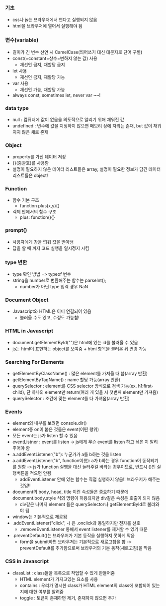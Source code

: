 ### 기초

- css나 js는 브라우저에서 연다고 실행되지 않음
- html을 브라우저에 열어서 실행해야 됨

### 변수(variable)

- 길이가 긴 변수 선언 시 CamelCase(띄어쓰기 대신 대문자로 단어 구별)
- const(=constant=상수=변하지 않는 값) 사용
  - 재선언 금지, 재할당 금지
- let 사용
  - 재선언 금지, 재할당 가능
- var 사용
  - 재선언 가능, 재할당 가능
- always const, sometimes let, never var ~~!

### data type

- null : 컴퓨터에 값이 없음을 의도적으로 알리기 위해 채워진 값
- undefined : 변수에 값을 지정하지 않으면 메모리 상에 자리는 존재, but 값이 채워지지 않은 채로 존재

### Object

- property를 가진 데이터 저장
- {}(중괄호)를 사용함
- 설명이 필요하지 않은 데이터 리스트들은 array, 설명이 필요한 정보가 담긴 데이터 리스트들은 object!

### Function

- 함수 기본 구조
  - function plus(x,y){}
- 객체 안에서의 함수 구조
  - plus: function(){}

### prompt()

- 사용자에게 창을 띄워 값을 받아냄
- 답을 할 때 까지 코드 실행을 일시정지 시킴

### type 변환

- type 확인 방법 => typeof 변수
- string을 number로 변환해주는 함수는 parseInt();
  - number가 아닌 type 입력 경우 NaN

### Document Object

- Javascript와 HTML은 이미 연결되어 있음
  - 불러올 수도 있고, 수정도 가능함!

### HTML in Javascript

- document.getElementById("")은 html에 있는 id를 불러올 수 있음
- js는 html이 표현하는 object를 보여줌 + html 항목을 불러온 뒤 변경 가능

### Searching For Elements

- getElementByClassName() : 많은 element를 가져올 때 씀(array 반환)
- getElementByTagName() : name 할당 가능(array 반환)
- querySelector : element를 CSS selector 방식으로 검색 가능(ex. h1:first-child), 단 하나의 element만 return(여러 개 있을 시 첫번째 element만 가져옴)
- querySelector : 조건에 맞는 element를 다 가져옴(array 반환)

### Events

- element의 내부를 보려면 console.dir()
- element중 on이 붙은 것들은 event(어떤 행위)
- 모든 event는 js가 listen 할 수 있음
- eventListner : event를 listen -> js에게 무슨 event를 listen 하고 싶은 지 알려주어야 함
- a.addEventListener("b"): 누군가가 a를 b하는 것을 listen
- a.addEventListener("b", function이름): a가 b하는 경우 function이 동작되기를 원함 -> js가 function 실행을 대신 눌러주길 바라는 경우이므로, 반드시 ()인 실행버튼을 적으면 안됨
  - addEventListener 안에 있는 함수는 직접 실행하지 않음!! 브라우저가 해주는 것임!!
- document의 body, head, title 이런 속성들은 중요하기 때문에 document.body.style 식의 명령이 허용되지만 div같은 속성은 호출이 되지 않음
  - div같은 나머지 element 들은 querySelector나 getElementById로 불러와야 됨
- window는 기본적으로 제공됨
- .addEventListener("click", -) 은 .onclick과 동일하지만 전자를 선호
  - .removeEventListener 통해서 event listener를 제거할 수 있기 때문
- .preventDefault()는 브라우저가 기본 동작을 실행하지 못하게 막음
  - form을 submit하면 브라우저는 기본적으로 새로고침을 함 -> preventDefault를 추가함으로써 브라우저의 기본 동작(새로고침)을 막음

### CSS in Javascript

- classList : class들을 목록으로 작업할 수 있게 만들어줌
  - HTML element가 가지고있는 요소를 사용
  - contains : 우리가 명시한 class가 HTML element의 class에 포함되어 있는지에 대한 여부를 알려줌
  - toggle : 토큰이 존재하면 제거, 존재하지 않으면 추가

